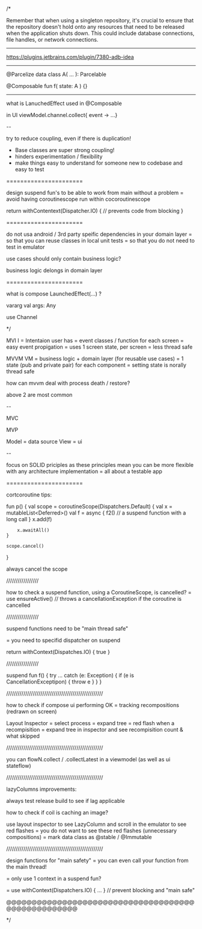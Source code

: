 /*

Remember that when using a singleton repository, it's crucial to ensure that the repository doesn't
hold onto any resources that need to be released when the application shuts down. This could include
database connections, file handles, or network connections.

---

https://plugins.jetbrains.com/plugin/7380-adb-idea

---

@Parcelize
data class A(
...
): Parcelable

@Composable
fun f(
state: A
) {}


----

what is LanuchedEffect used in @Composable

in UI viewModel.channel.collect{ event -> ...}

--

try to reduce coupling, even if there is duplication!

- Base classes are super strong coupling!
- hinders experimentation / flexibility
- make things easy to understand for someone new to codebase and easy to test

======================

design suspend fun's to be able to work from main without a problem
= avoid having coroutinescope run within cocoroutinescope

return withContentext(Dispatcher.IO) {
// prevents code from blocking
}

======================

do not usa android / 3rd party speific dependencies in your domain layer
= so that you can reuse classes in local unit tests
= so that you do not need to test in emulator

use cases should only contain business logic?

business logic delongs in domain layer

======================

what is compose LaunchedEffect(...) ?

vararg val args: Any

use Channel

*/

MVI I = Intentaion user has = event classes / function for each screen
= easy event propigation
= uses 1 screen state, per screen
= less thread safe

MVVM VM = business logic + domain layer (for reusable use cases)
= 1 state (pub and private pair) for each component
= setting state is norally thread safe

how can mvvm deal with process death / restore?

above 2 are most common

--

MVC

MVP

Model = data source
View = ui

--

focus on SOLID priciples as these principles mean you can be more flexible
with any architecture implementation
= all about a testable app

======================

cortcoroutine tips:

fun p() {
val scope = coroutineScope(Dispatchers.Default) {
val x = mutableList<Deferred<String>>()
val f = async {
f2()    // a suspend function with a long call
}
x.add(f)

        x.awaitAll()
    }

    scope.cancel()

}

always cancel the scope

/////////////////

how to check a suspend function, using a CoroutineScope, is cancelled?
= use ensureActive()    // throws a cancellationException if the coroutine is cancelled

/////////////////

suspend functions need to be "main thread safe"

= you need to specifid dispatcher on suspend

return withContext(Dispatches.IO) {
true
}

/////////////////

suspend fun f() {
try ...
catch (e: Exception) {
if (e is CancellationExceptipon) {
throw e
}
}
}

///////////////////////////////////////////////////

how to check if compose ui performing OK
= tracking recompositions (redrawn on screen)

Layout Inspector
= select process
= expand tree
= red flash when a recompisition
= expand tree in inspector and see recompisition count & what skipped

///////////////////////////////////////////////////

you can flowN.collect / .collectLatest in a viewmodel (as well as ui stateflow)

///////////////////////////////////////////////////

lazyColumns improvements:

always test release build to see if lag applicable

how to check if coil is caching an image?

use layout inspector to see LazyColumn and scroll in the emulator to see red flashes
= you do not want to see these red flashes (unnecessary compositions)
= mark data class as @stable / @Immutable

///////////////////////////////////////////////////

design functions for "main safety"
= you can even call your function from the main thread!

= only use 1 context in a suspend fun?

= use withContext(Dispatchers.IO) { ... } // prevent blocking and "main safe"

@@@@@@@@@@@@@@@@@@@@@@@@@@@@@@@@@@@@@@@@@@@@@@@@@@@

*/
